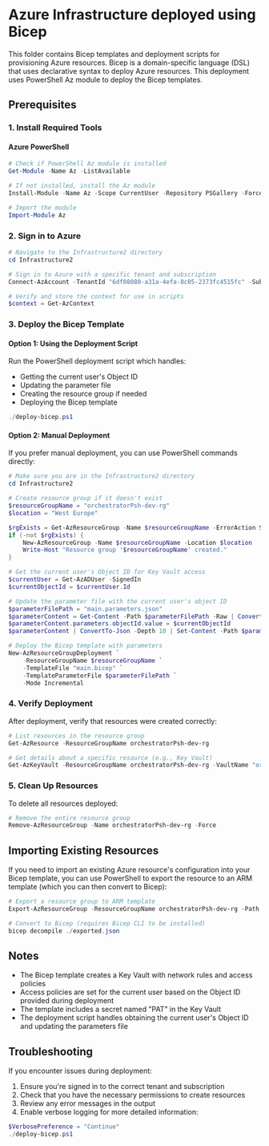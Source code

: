 # Azure Infrastructure deployed using Bicep

This folder contains Bicep templates and deployment scripts for provisioning Azure resources. Bicep is a domain-specific language (DSL) that uses declarative syntax to deploy Azure resources. This deployment uses PowerShell Az module to deploy the Bicep templates.

## Prerequisites

### 1. **Install Required Tools**

#### Azure PowerShell
```powershell
# Check if PowerShell Az module is installed
Get-Module -Name Az -ListAvailable

# If not installed, install the Az module
Install-Module -Name Az -Scope CurrentUser -Repository PSGallery -Force

# Import the module
Import-Module Az
```

### 2. **Sign in to Azure**

```powershell
# Navigate to the Infrastructure2 directory
cd Infrastructure2

# Sign in to Azure with a specific tenant and subscription
Connect-AzAccount -TenantId "6df08080-a31a-4efa-8c05-2373fc4515fc" -SubscriptionId "d3e92861-7740-4f9f-8cd2-bdfe8dd4bde3"

# Verify and store the context for use in scripts
$context = Get-AzContext
```

### 3. **Deploy the Bicep Template**

#### Option 1: Using the Deployment Script

Run the PowerShell deployment script which handles:
- Getting the current user's Object ID
- Updating the parameter file
- Creating the resource group if needed
- Deploying the Bicep template

```powershell
./deploy-bicep.ps1
```

#### Option 2: Manual Deployment

If you prefer manual deployment, you can use PowerShell commands directly:

```powershell
# Make sure you are in the Infrastructure2 directory
cd Infrastructure2

# Create resource group if it doesn't exist
$resourceGroupName = "orchestratorPsh-dev-rg"
$location = "West Europe"

$rgExists = Get-AzResourceGroup -Name $resourceGroupName -ErrorAction SilentlyContinue
if (-not $rgExists) {
    New-AzResourceGroup -Name $resourceGroupName -Location $location
    Write-Host "Resource group '$resourceGroupName' created."
}

# Get the current user's Object ID for Key Vault access
$currentUser = Get-AzADUser -SignedIn
$currentObjectId = $currentUser.Id

# Update the parameter file with the current user's object ID
$parameterFilePath = "main.parameters.json"
$parameterContent = Get-Content -Path $parameterFilePath -Raw | ConvertFrom-Json
$parameterContent.parameters.objectId.value = $currentObjectId
$parameterContent | ConvertTo-Json -Depth 10 | Set-Content -Path $parameterFilePath

# Deploy the Bicep template with parameters
New-AzResourceGroupDeployment `
    -ResourceGroupName $resourceGroupName `
    -TemplateFile "main.bicep" `
    -TemplateParameterFile $parameterFilePath `
    -Mode Incremental
```

### 4. **Verify Deployment**

After deployment, verify that resources were created correctly:

```powershell
# List resources in the resource group
Get-AzResource -ResourceGroupName orchestratorPsh-dev-rg

# Get details about a specific resource (e.g., Key Vault)
Get-AzKeyVault -ResourceGroupName orchestratorPsh-dev-rg -VaultName "orchestrator2psh-kv"
```

### 5. **Clean Up Resources**

To delete all resources deployed:

```powershell
# Remove the entire resource group
Remove-AzResourceGroup -Name orchestratorPsh-dev-rg -Force
```

## Importing Existing Resources

If you need to import an existing Azure resource's configuration into your Bicep template, you can use PowerShell to export the resource to an ARM template (which you can then convert to Bicep):

```powershell
# Export a resource group to ARM template
Export-AzResourceGroup -ResourceGroupName orchestratorPsh-dev-rg -Path ./exported.json -IncludeParameterDefaultValue

# Convert to Bicep (requires Bicep CLI to be installed)
bicep decompile ./exported.json
```

## Notes

- The Bicep template creates a Key Vault with network rules and access policies
- Access policies are set for the current user based on the Object ID provided during deployment
- The template includes a secret named "PAT" in the Key Vault
- The deployment script handles obtaining the current user's Object ID and updating the parameters file

## Troubleshooting

If you encounter issues during deployment:

1. Ensure you're signed in to the correct tenant and subscription
2. Check that you have the necessary permissions to create resources
3. Review any error messages in the output
4. Enable verbose logging for more detailed information:

```powershell
$VerbosePreference = "Continue"
./deploy-bicep.ps1
```
